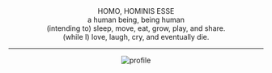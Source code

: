 <div align="center">
HOMO, HOMINIS ESSE<br>
a human being, being human<br>
(intending to) sleep, move, eat, grow, play, and share.<br>
(while I) love, laugh, cry, and eventually die.

---

![profile](http://github-profile-summary-cards.vercel.app/api/cards/profile-details?username=philoserf&theme=github)
